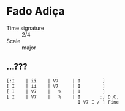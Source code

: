 # Fado Adiça

<dl>
<dt>Time signature</dt><dd>2/4</dd>
<dt>Scale</dt><dd>major</dd>
</dl>

## ...???

```
[:I    | ii    | V7     | I        ]
[ I    | ii    | V7     | I        ]
[ I    | V7    |   %    | I        ]
[ I    | V7    |   %    | I       :] D.C.
                          I V7 I / ] Fine
```

<!--
vim:syntax=markdown:tabstop=20
-->
